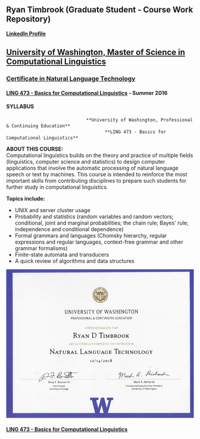 ## Ryan Timbrook (Graduate Student - Course Work Repository)
**[LinkedIn Profile](https://www.linkedin.com/in/ryantimbrook/)**

## [University of Washington, Master of Science in Computational Linguistics](https://www.compling.uw.edu/?utm_source=pce.uw.edu&utm_medium=referral&utm_campaign=(not%20set))
### [Certificate in Natural Language Technology](https://www.pce.uw.edu/certificates/natural-language-technology)

#### [LING 473 - Basics for Computational Linguistics](https://www.pce.uw.edu/courses/basics-for-computational-linguistics) - Summer 2016
#### SYLLABUS

                                  **University of Washington, Professional & Continuing Education**
                                         **LING 473 - Basics for Computational Linguistics**     

**ABOUT THIS COURSE:** <br>
Computational linguistics builds on the theory and practice of multiple fields (linguistics, computer science and statistics) to design computer applications that involve the automatic processing of natural language speech or text by machines. This course is intended to reinforce the most important skills from contributing disciplines to prepare such students for further study in computational linguistics.

**Topics include:** <br>
* UNIX and server cluster usage
* Probability and statistics (random variables and random vectors; conditional, joint and marginal probabilities; the chain rule; Bayes' rule; independence and conditional dependence)
* Formal grammars and languages (Chomsky hierarchy, regular expressions and regular languages, context-free grammar and other grammar formalisms)
* Finite-state automata and transducers
* A quick review of algorithms and data structures



![UW_NLT_Certificate](./images/UW_NLT_Certificate_RyanTimbrook.png)


#### [LING 473 - Basics for Computational Linguistics](https://www.pce.uw.edu/courses/basics-for-computational-linguistics)

